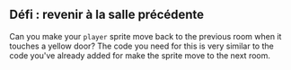 ## Défi : revenir à la salle précédente

Can you make your `player` sprite move back to the previous room when it touches a yellow door? The code you need for this is very similar to the code you've already added for make the sprite move to the next room.